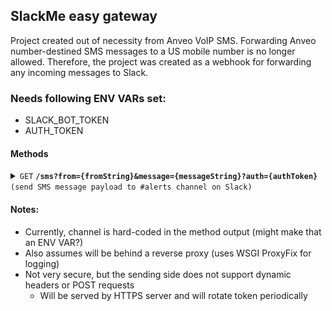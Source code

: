## SlackMe easy gateway
Project created out of necessity from Anveo VoIP SMS.
Forwarding Anveo number-destined SMS messages to a US mobile number is no longer allowed.
Therefore, the project was created as a webhook for forwarding any incoming messages to Slack.

### Needs following ENV VARs set:
- SLACK_BOT_TOKEN
- AUTH_TOKEN

#### Methods

<details>
 <summary><code>GET</code> <code><b>/sms?from={fromString}&message={messageString}?auth={authToken}</b></code> <code>(send SMS message payload to #alerts channel on Slack)</code></summary>

##### Parameters

> | name              |  type     | data type      | description                         |
> |-------------------|-----------|----------------|-------------------------------------|
> | `fromString`      |  required | string         | From Number of SMS text             |
> | `messageString`   |  required | string         | SMS text message                    |
> | `authToken`       |  required | string         | Pre-shared auth token in ENV VAR    |

##### Responses

> | http code     | content-type                      | response                                                            |
> |---------------|-----------------------------------|---------------------------------------------------------------------|
> | `200`         | `text/plain;charset=UTF-8`        | OK                                                                  |
> | `400`         | `text/plain;charset=UTF-8`        | Missing required field                                              |
> | `401`         | `text/plain;charset=UTF-8`        | AUTH TOKEN mismatch                                                 |
> | `200`         | `text/plain;charset=UTF-8`        | Server Error sending to Slack                                       |

</details>

#### Notes:
- Currently, channel is hard-coded in the method output (might make that an ENV VAR?)
- Also assumes will be behind a reverse proxy (uses WSGI ProxyFix for logging)
- Not very secure, but the sending side does not support dynamic headers or POST requests
  - Will be served by HTTPS server and will rotate token periodically
